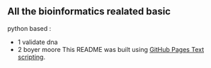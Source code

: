 ## All the bioinformatics realated basic
python based :
- 1 validate dna 
- 2 boyer moore
This README was built using [GitHub Pages Text scripting](https://docs.github.com/en/github/writing-on-github/getting-started-with-writing-and-formatting-on-github/basic-writing-and-formatting-syntax#links).

